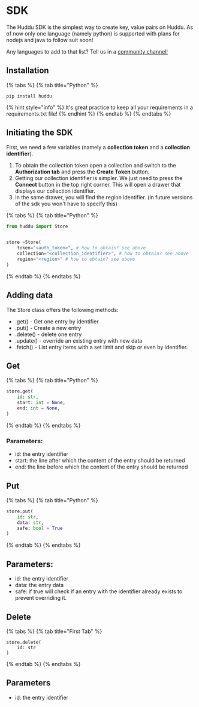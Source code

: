 # SDK

The Huddu SDK is the simplest way to create key, value pairs on Huddu. As of now only one language (namely python) is supported with plans for nodejs and java to follow suit soon!

Any languages to add to that list? Tell us in a [community channel!](../other/community.md)

## Installation

{% tabs %}
{% tab title="Python" %}
```
pip install huddu
```

{% hint style="info" %}
It's great practice to keep all your requirements in a requirements.txt file!
{% endhint %}
{% endtab %}
{% endtabs %}

## Initiating the SDK

First, we need a few variables (namely a **collection token** and a **collection identifier**).

1. To obtain the collection token open a collection and switch to the **Authorization tab** and press the **Create Token** button.
2. Getting our collection identifier is simpler. We just need to press the **Connect** button in the top right corner. This will open a drawer that displays our collection identifier.
3. In the same drawer, you will find the region identifier. (in future versions of the sdk you won't have to specify this)

{% tabs %}
{% tab title="Python" %}
```python
from huddu import Store


store =Store(
    token="<auth_token>", # how to obtain? see above
    collection="<collection_identifier>", # how to obtain? see above
    region="<region>" # how to obtain? see above
)
```
{% endtab %}
{% endtabs %}

## Adding data

The Store class offers the following methods:

* .get() - Get one entry by identifier
* .put() - Create a new entry
* .delete() - delete one entry
* .update() - override an existing entry with new data
* .fetch() - List entry items with a set limit and skip or even by identifier.

## Get

{% tabs %}
{% tab title="Python" %}
```python
store.get(
    id: str,
    start: int = None,
    end: int = None,
)
```
{% endtab %}
{% endtabs %}

### Parameters:

* id: the entry identifier
* start: the line after which the content of the entry should be returned
* end: the line before which the content of the entry should be returned

## Put

{% tabs %}
{% tab title="Python" %}
```python
store.put(
    id: str,
    data: str, 
    safe: bool = True
)
```
{% endtab %}
{% endtabs %}

## Parameters:

* id: the entry identifier
* data: the entry data
* safe: if true will check if an entry with the identifier already exists to prevent overriding it.

## Delete

{% tabs %}
{% tab title="First Tab" %}
```
store.delete(
    id: str
)
```
{% endtab %}
{% endtabs %}

## Parameters

* id: the entry identifier

